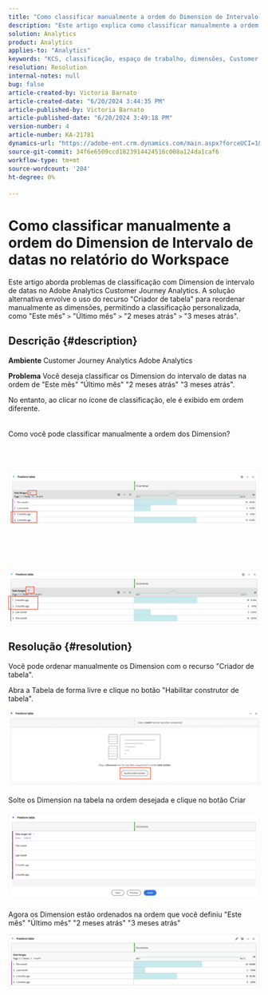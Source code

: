 ```yaml
---
title: "Como classificar manualmente a ordem do Dimension de Intervalo de datas no relatório do Workspace"
description: "Este artigo explica como classificar manualmente a ordem do Dimension de Intervalo de datas no relatório do Espaço de trabalho."
solution: Analytics
product: Analytics
applies-to: "Analytics"
keywords: "KCS, classificação, espaço de trabalho, dimensões, Customer Journey Analytics, classificação manual, Dimension de intervalo de datas, relatório, Adobe Analytics"
resolution: Resolution
internal-notes: null
bug: false
article-created-by: Victoria Barnato
article-created-date: "6/20/2024 3:44:35 PM"
article-published-by: Victoria Barnato
article-published-date: "6/20/2024 3:49:18 PM"
version-number: 4
article-number: KA-21781
dynamics-url: "https://adobe-ent.crm.dynamics.com/main.aspx?forceUCI=1&pagetype=entityrecord&etn=knowledgearticle&id=d9a93efc-1b2f-ef11-840a-000d3a5a67ba"
source-git-commit: 34f6e6509ccd1823914424516c008a124da1caf6
workflow-type: tm+mt
source-wordcount: '204'
ht-degree: 0%

---
```


# Como classificar manualmente a ordem do Dimension de Intervalo de datas no relatório do Workspace


Este artigo aborda problemas de classificação com Dimension de intervalo de datas no Adobe Analytics Customer Journey Analytics. A solução alternativa envolve o uso do recurso &quot;Criador de tabela&quot; para reordenar manualmente as dimensões, permitindo a classificação personalizada, como &quot;Este mês&quot; `>`  &quot;Último mês&quot; `>`  &quot;2 meses atrás&quot; `>`  &quot;3 meses atrás&quot;.

## Descrição {#description}


<b>Ambiente</b>
Customer Journey Analytics Adobe Analytics

<b>Problema</b>
Você deseja classificar os Dimension do intervalo de datas na ordem de &quot;Este mês&quot; &quot;Último mês&quot; &quot;2 meses atrás&quot; &quot;3 meses atrás&quot;.

No entanto, ao clicar no ícone de classificação, ele é exibido em ordem diferente.
<br><br><br>Como você pode classificar manualmente a ordem dos Dimension?<br><br>
<br> <br><br>![](assets/___daa93efc-1b2f-ef11-840a-000d3a5a67ba___.png)<br><br> <br><br> <br><br>![](assets/___dca93efc-1b2f-ef11-840a-000d3a5a67ba___.png)

## Resolução {#resolution}


Você pode ordenar manualmente os Dimension com o recurso &quot;Criador de tabela&quot;.

Abra a Tabela de forma livre e clique no botão &quot;Habilitar construtor de tabela&quot;.

![](assets/d4eda136-2fcd-ed11-b597-6045bd006793.png)

Solte os Dimension na tabela na ordem desejada e clique no botão Criar

![](assets/69497031-30cd-ed11-b597-6045bd006793.png)

Agora os Dimension estão ordenados na ordem que você definiu &quot;Este mês&quot; &quot;Último mês&quot; &quot;2 meses atrás&quot; &quot;3 meses atrás&quot;

![](assets/efb1744a-30cd-ed11-b597-6045bd006793.png)
